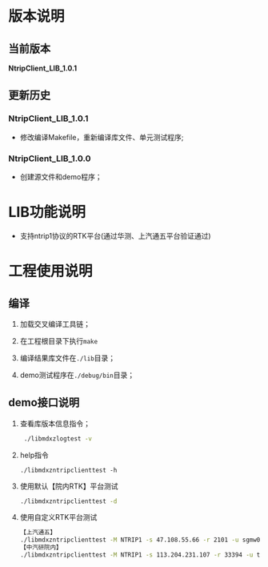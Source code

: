 # 版本说明

## 当前版本

**NtripClient_LIB_1.0.1**

## 更新历史

### NtripClient_LIB_1.0.1
- 修改编译Makefile，重新编译库文件、单元测试程序; 
### NtripClient_LIB_1.0.0
- 创建源文件和demo程序；

# LIB功能说明

- 支持ntrip1协议的RTK平台(通过华测、上汽通五平台验证通过)

# 工程使用说明

## 编译

1. 加载交叉编译工具链；

2. 在工程根目录下执行`make`

3. 编译结果库文件在`./lib`目录；

4. demo测试程序在`./debug/bin`目录；

## demo接口说明

   1. 查看库版本信息指令；
        ```sh
         ./libmdxzlogtest -v
        ```

   2. help指令

        ```shell
        ./libmdxzntripclienttest -h
        ```

        

   3. 使用默认【院内RTK】平台测试

        ```sh
        ./libmdxzntripclienttest -d
        ```

        

   4. 使用自定义RTK平台测试

        ```sh
        【上汽通五】
        ./libmdxzntripclienttest -M NTRIP1 -s 47.108.55.66 -r 2101 -u sgmw0010 -p zhdgps -m 11353161
        【中汽研院内】
        ./libmdxzntripclienttest -M NTRIP1 -s 113.204.231.107 -r 33394 -u testrsu03 -p 1789789 -m RTCM32
        ```

        
